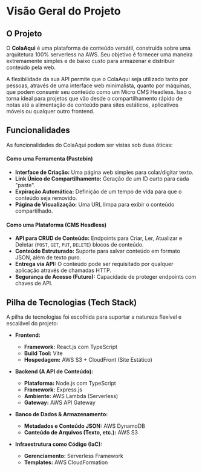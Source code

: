# Visão Geral do Projeto

## O Projeto

O **ColaAqui** é uma plataforma de conteúdo versátil, construída sobre uma arquitetura 100% serverless na AWS. Seu objetivo é fornecer uma maneira extremamente simples e de baixo custo para armazenar e distribuir conteúdo pela web.

A flexibilidade da sua API permite que o ColaAqui seja utilizado tanto por pessoas, através de uma interface web minimalista, quanto por máquinas, que podem consumir seu conteúdo como um Micro CMS Headless. Isso o torna ideal para projetos que vão desde o compartilhamento rápido de notas até a alimentação de conteúdo para sites estáticos, aplicativos móveis ou qualquer outro frontend.

## Funcionalidades

As funcionalidades do ColaAqui podem ser vistas sob duas óticas:

#### Como uma Ferramenta (Pastebin)
- **Interface de Criação:** Uma página web simples para colar/digitar texto.
- **Link Único de Compartilhamento:** Geração de um ID curto para cada "paste".
- **Expiração Automática:** Definição de um tempo de vida para que o conteúdo seja removido.
- **Página de Visualização:** Uma URL limpa para exibir o conteúdo compartilhado.

#### Como uma Plataforma (CMS Headless)
- **API para CRUD de Conteúdo:** Endpoints para Criar, Ler, Atualizar e Deletar (`POST`, `GET`, `PUT`, `DELETE`) blocos de conteúdo.
- **Conteúdo Estruturado:** Suporte para salvar conteúdo em formato JSON, além de texto puro.
- **Entrega via API:** O conteúdo pode ser requisitado por qualquer aplicação através de chamadas HTTP.
- **Segurança de Acesso (Futuro):** Capacidade de proteger endpoints com chaves de API.

## Pilha de Tecnologias (Tech Stack)

A pilha de tecnologias foi escolhida para suportar a natureza flexível e escalável do projeto:

- **Frontend:**
  - **Framework:** React.js com TypeScript
  - **Build Tool:** Vite
  - **Hospedagem:** AWS S3 + CloudFront (Site Estático)

- **Backend (A API de Conteúdo):**
  - **Plataforma:** Node.js com TypeScript
  - **Framework:** Express.js
  - **Ambiente:** AWS Lambda (Serverless)
  - **Gateway:** AWS API Gateway

- **Banco de Dados & Armazenamento:**
  - **Metadados e Conteúdo JSON:** AWS DynamoDB
  - **Conteúdo de Arquivos (Texto, etc.):** AWS S3

- **Infraestrutura como Código (IaC):**
  - **Gerenciamento:** Serverless Framework
  - **Templates:** AWS CloudFormation